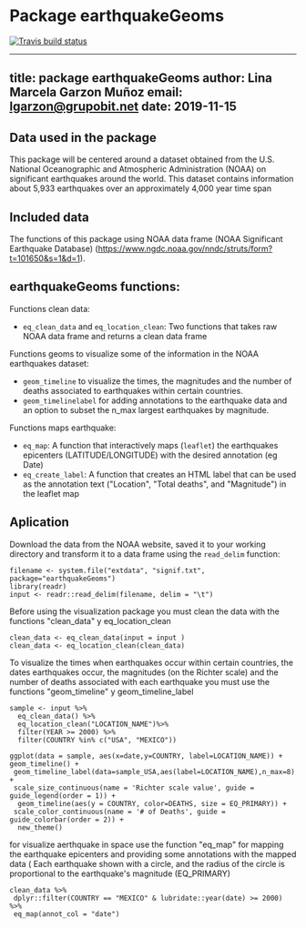 # Package earthquakeGeoms

 <!-- badges: start -->
  [![Travis build status](https://travis-ci.org/marcelamu95/earthquakeGeoms.svg?branch=master)](https://travis-ci.org/marcelamu95/earthquakeGeoms)
  <!-- badges: end -->
---
title: package earthquakeGeoms
author: Lina Marcela Garzon Muñoz
email: lgarzon@grupobit.net
date: 2019-11-15
---

## Data used in the package


This package will be centered around a dataset obtained from the U.S. National Oceanographic and Atmospheric Administration (NOAA) on significant earthquakes around the world. This dataset contains information about 5,933 earthquakes over an approximately 4,000 year time span

## Included data

The functions of  this package using NOAA data frame (NOAA Significant Earthquake Database) (https://www.ngdc.noaa.gov/nndc/struts/form?t=101650&s=1&d=1).


## earthquakeGeoms functions:
  Functions clean data:
* `eq_clean_data` and `eq_location_clean`: Two functions that takes raw NOAA data frame and returns a clean data frame 

Functions geoms to visualize some of the information in the NOAA earthquakes dataset: 
  * `geom_timeline` to visualize the times, the magnitudes and the number of deaths associated to earthquakes within certain countries.
   * `geom_timelinelabel` for adding annotations to the earthquake data and an option to subset the n_max largest earthquakes by magnitude.


Functions maps earthquake:
*  `eq_map`: A function that interactively maps (`leaflet`) the earthquakes epicenters (LATITUDE/LONGITUDE) with the desired annotation (eg Date)
* `eq_create_label`: A function that creates an HTML label that can be used as the annotation text ("Location", "Total deaths", and "Magnitude") in the leaflet map

## Aplication

Download the data from the NOAA website, saved it to your working directory and transform it to a data frame using the `read_delim` function:

```{r eval = FALSE}
filename <- system.file("extdata", "signif.txt", package="earthquakeGeoms")
library(readr)
input <- readr::read_delim(filename, delim = "\t")
```

Before using the visualization package you must clean the data with the functions "clean_data" y eq_location_clean


```{r eval = FALSE}
clean_data <- eq_clean_data(input = input )
clean_data <- eq_location_clean(clean_data)
```
To visualize the times when earthquakes occur within certain countries, the dates earthquakes occur, the magnitudes (on the Richter scale) and the number of deaths associated with each earthquake you must use the functions "geom_timeline" y geom_timeline_label


```{r eval = FALSE}
sample <- input %>%
  eq_clean_data() %>%
  eq_location_clean("LOCATION_NAME")%>%
  filter(YEAR >= 2000) %>%
  filter(COUNTRY %in% c("USA", "MEXICO"))

ggplot(data = sample, aes(x=date,y=COUNTRY, label=LOCATION_NAME)) + geom_timeline() +
 geom_timeline_label(data=sample_USA,aes(label=LOCATION_NAME),n_max=8) + 
 scale_size_continuous(name = 'Richter scale value', guide = guide_legend(order = 1)) +
  geom_timeline(aes(y = COUNTRY, color=DEATHS, size = EQ_PRIMARY)) +
 scale_color_continuous(name = '# of Deaths', guide = guide_colorbar(order = 2)) +
  new_theme()
```

for visualize aerthquake in space use the function "eq_map" for mapping the earthquake epicenters and providing some annotations with the mapped data  ( Each earthquake shown with a circle, and the radius of the circle is proportional to the earthquake's magnitude (EQ_PRIMARY)

 ```{r eval = FALSE}
clean_data %>%
  dplyr::filter(COUNTRY == "MEXICO" & lubridate::year(date) >= 2000) %>%
  eq_map(annot_col = "date")
```

